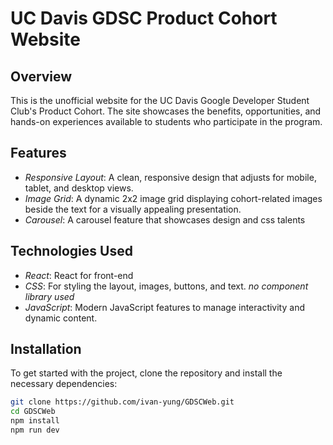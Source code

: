# UC Davis GDSC Product Cohort Website

## Overview

This is the unofficial website for the UC Davis Google Developer Student Club's Product Cohort. The site showcases the benefits, opportunities, and hands-on experiences available to students who participate in the program.

## Features

- *Responsive Layout*: A clean, responsive design that adjusts for mobile, tablet, and desktop views.
- *Image Grid*: A dynamic 2x2 image grid displaying cohort-related images beside the text for a visually appealing presentation.
- *Carousel*: A carousel feature that showcases design and css talents

## Technologies Used

- *React*: React for front-end
- *CSS*: For styling the layout, images, buttons, and text. _no component library used_
- *JavaScript*: Modern JavaScript features to manage interactivity and dynamic content.

## Installation

To get started with the project, clone the repository and install the necessary dependencies:

```bash
git clone https://github.com/ivan-yung/GDSCWeb.git
cd GDSCWeb
npm install
npm run dev
```
